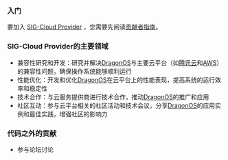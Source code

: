 ### 入门

要加入 [SIG-Cloud Provider](./README.md) ，您需要先阅读[贡献者指南](https://community.dragonos.org/contributors/)。

### SIG-Cloud Provider的主要领域

- 兼容性研究和开发：研究并解决[DragonOS](https://dragonos.org/)与主要云平台（如[腾讯云](https://cloud.tencent.com/)和[AWS](https://cn.aliyun.com/)）的兼容性问题，确保操作系统能够顺利运行
- 性能优化：开发和优化[DragonOS](https://dragonos.org/)在云平台上的性能表现，提高系统的运行效率和稳定性
- 技术合作：与云服务提供商进行技术合作，推动[DragonOS](https://dragonos.org/)的推广和应用
- 社区互动：参与云平台相关的社区活动和技术会议，分享[DragonOS](https://dragonos.org/)的应用实例和最佳实践，增强社区的影响力

### 代码之外的贡献

- 参与论坛讨论